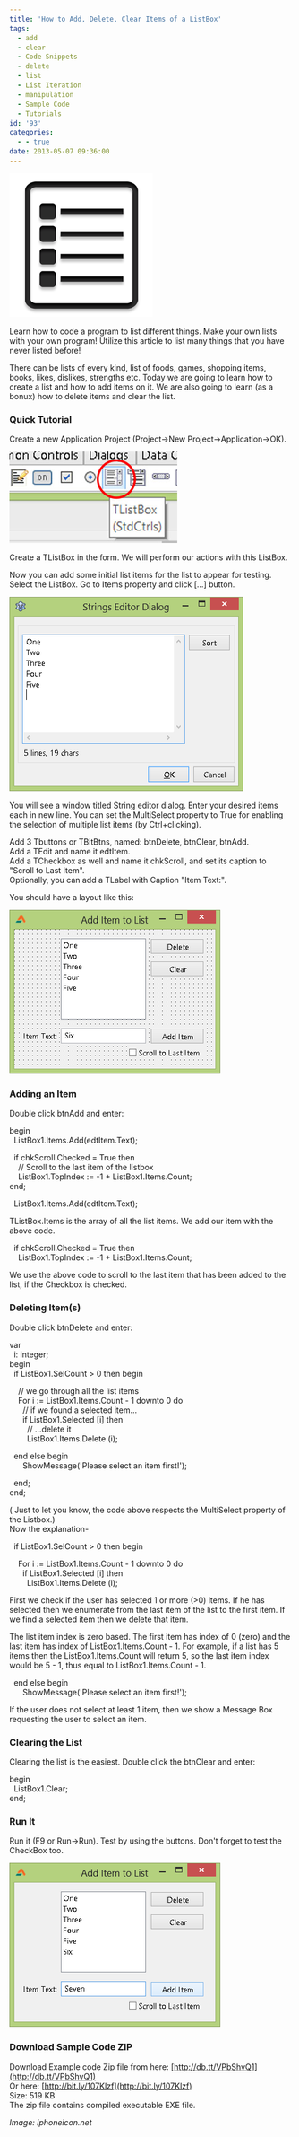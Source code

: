 ```yaml
---
title: 'How to Add, Delete, Clear Items of a ListBox'
tags:
  - add
  - clear
  - Code Snippets
  - delete
  - list
  - List Iteration
  - manipulation
  - Sample Code
  - Tutorials
id: '93'
categories:
  - - true
date: 2013-05-07 09:36:00
---
```


![Learn how to manipulate a list](how-to-add-delete-clear-items-of-listbox/list.png "Learn how to manipulate a list")

Learn how to code a program to list different things. Make your own lists with your own program! Utilize this article to list many things that you have never listed before!
<!-- more -->
  
  
  
There can be lists of every kind, list of foods, games, shopping items, books, likes, dislikes, strengths etc. Today we are going to learn how to create a list and how to add items on it. We are also going to learn (as a bonux) how to delete items and clear the list.  
  

### Quick Tutorial

Create a new Application Project (Project->New Project->Application->OK).  
  

![TListBox component icon in Toolbar of Lazarus](how-to-add-delete-clear-items-of-listbox/TListBox-toolbar-icon.jpg "TListBox component icon in Toolbar of Lazarus")

  
Create a TListBox in the form. We will perform our actions with this ListBox.  
  
Now you can add some initial list items for the list to appear for testing. Select the ListBox. Go to Items property and click \[...\] button.  
  

![](how-to-add-delete-clear-items-of-listbox/ListBox-items-editing-lazar.gif)

  
You will see a window titled String editor dialog. Enter your desired items each in new line. You can set the MultiSelect property to True for enabling the selection of multiple list items (by Ctrl+clicking).  
  
Add 3 Tbuttons or TBitBtns, named: btnDelete, btnClear, btnAdd.  
Add a TEdit and name it edtItem.  
Add a TCheckbox as well and name it chkScroll, and set its caption to "Scroll to Last Item".  
Optionally, you can add a TLabel with Caption "Item Text:".  
  
You should have a layout like this:  
  

![](how-to-add-delete-clear-items-of-listbox/List-add-delete-2.gif)

  
  

### Adding an Item

Double click btnAdd and enter:  
  
begin  
  ListBox1.Items.Add(edtItem.Text);  
  
  if chkScroll.Checked = True then  
    // Scroll to the last item of the listbox  
    ListBox1.TopIndex := -1 + ListBox1.Items.Count;  
end;  
  
  ListBox1.Items.Add(edtItem.Text);  
  
TListBox.Items is the array of all the list items. We add our item with the above code.  
  
  if chkScroll.Checked = True then  
    ListBox1.TopIndex := -1 + ListBox1.Items.Count;  
  
We use the above code to scroll to the last item that has been added to the list, if the Checkbox is checked.  
  

### Deleting Item(s)

Double click btnDelete and enter:  
  
var  
  i: integer;  
begin  
  if ListBox1.SelCount > 0 then begin  
  
    // we go through all the list items  
    For i := ListBox1.Items.Count - 1 downto 0 do  
      // if we found a selected item...  
      if ListBox1.Selected \[i\] then  
        // ...delete it  
        ListBox1.Items.Delete (i);  
  
  end else begin  
      ShowMessage('Please select an item first!');  
  
  end;  
end;  
  
( Just to let you know, the code above respects the MultiSelect property of the Listbox.)  
Now the explanation-  
  
  if ListBox1.SelCount > 0 then begin  
  
    For i := ListBox1.Items.Count - 1 downto 0 do  
      if ListBox1.Selected \[i\] then  
        ListBox1.Items.Delete (i);  
  
First we check if the user has selected 1 or more (>0) items. If he has selected then we enumerate from the last item of the list to the first item. If we find a selected item then we delete that item.  
  
The list item index is zero based. The first item has index of 0 (zero) and the last item has index of ListBox1.Items.Count - 1. For example, if a list has 5 items then the ListBox1.Items.Count will return 5, so the last item index would be 5 - 1, thus equal to ListBox1.Items.Count - 1.  
  
  end else begin  
      ShowMessage('Please select an item first!');  
  
If the user does not select at least 1 item, then we show a Message Box requesting the user to select an item.  

### Clearing the List

Clearing the list is the easiest. Double click the btnClear and enter:  
  
begin  
  ListBox1.Clear;  
end;  
  

### Run It

Run it (F9 or Run->Run). Test by using the buttons. Don't forget to test the CheckBox too.  
  

![](how-to-add-delete-clear-items-of-listbox/List-add-delete-1.gif)

  
  

### Download Sample Code ZIP

Download Example code Zip file from here: [http://db.tt/VPbShvQ1](http://db.tt/VPbShvQ1)  
Or here: [http://bit.ly/107Klzf](http://bit.ly/107Klzf)  
Size: 519 KB  
The zip file contains compiled executable EXE file.  
  
_Image: iphoneicon.net_